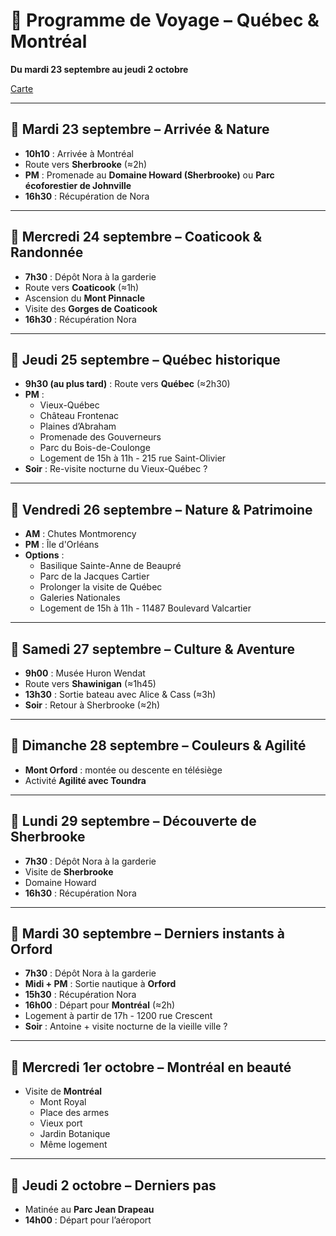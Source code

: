# 🧳 Programme de Voyage – Québec & Montréal
**Du mardi 23 septembre au jeudi 2 octobre**

[Carte](https://www.google.com/maps/d/edit?mid=1VQeR7OhF6zjLl6ula1gf7gL1tm_Cn4w&fbclid=IwY2xjawMwSllleHRuA2FlbQIxMQABHrIGMJU7PJiyxd2PmlH1KU3k1U0_y4bViONtlvT4IKHwLKMI8Z94u0NtS6ad_aem_gSrobjhyeZ40qetJL0e8jg&ll=46.005263453642684%2C-72.3371112&z=8)

---

## 📅 Mardi 23 septembre – Arrivée & Nature
- **10h10** : Arrivée à Montréal  
- Route vers **Sherbrooke** (≈2h)  
- **PM** : Promenade au **Domaine Howard (Sherbrooke)** ou **Parc écoforestier de Johnville**  
- **16h30** : Récupération de Nora

---

## 📅 Mercredi 24 septembre – Coaticook & Randonnée
- **7h30** : Dépôt Nora à la garderie  
- Route vers **Coaticook** (≈1h)  
- Ascension du **Mont Pinnacle**  
- Visite des **Gorges de Coaticook**  
- **16h30** : Récupération Nora

---

## 📅 Jeudi 25 septembre – Québec historique
- **9h30 (au plus tard)** : Route vers **Québec** (≈2h30)  
- **PM** :  
  - Vieux-Québec  
  - Château Frontenac  
  - Plaines d’Abraham  
  - Promenade des Gouverneurs
  - Parc du Bois-de-Coulonge
  - Logement de 15h à 11h - 215 rue Saint-Olivier
- **Soir** : Re-visite nocturne du Vieux-Québec ?

---

## 📅 Vendredi 26 septembre – Nature & Patrimoine
- **AM** : Chutes Montmorency  
- **PM** : Île d'Orléans  
- **Options** :  
  - Basilique Sainte-Anne de Beaupré  
  - Parc de la Jacques Cartier  
  - Prolonger la visite de Québec
  - Galeries Nationales
  - Logement de 15h à 11h - 11487 Boulevard Valcartier

---

## 📅 Samedi 27 septembre – Culture & Aventure
- **9h00** : Musée Huron Wendat  
- Route vers **Shawinigan** (≈1h45)  
- **13h30** : Sortie bateau avec Alice & Cass (≈3h)  
- **Soir** : Retour à Sherbrooke (≈2h)

---

## 📅 Dimanche 28 septembre – Couleurs & Agilité
- **Mont Orford** : montée ou descente en télésiège  
- Activité **Agilité avec Toundra**

---

## 📅 Lundi 29 septembre – Découverte de Sherbrooke
- **7h30** : Dépôt Nora à la garderie  
- Visite de **Sherbrooke**
- Domaine Howard
- **16h30** : Récupération Nora

---

## 📅 Mardi 30 septembre – Derniers instants à Orford
- **7h30** : Dépôt Nora à la garderie  
- **Midi + PM** : Sortie nautique à **Orford**  
- **15h30** : Récupération Nora  
- **16h00** : Départ pour **Montréal** (≈2h)
- Logement à partir de 17h - 1200 rue Crescent
- **Soir** : Antoine + visite nocturne de la vieille ville ?

---

## 📅 Mercredi 1er octobre – Montréal en beauté
- Visite de **Montréal**  
  - Mont Royal
  - Place des armes
  - Vieux port
  - Jardin Botanique
  - Même logement

---

## 📅 Jeudi 2 octobre – Derniers pas
- Matinée au **Parc Jean Drapeau**  
- **14h00** : Départ pour l’aéroport

